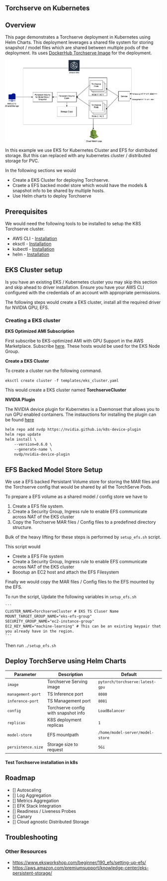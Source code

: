 
## Torchserve on Kubernetes

## Overview

This page demonstrates a Torchserve deployment in Kubernetes using Helm Charts. This deployment leverages a shared file system for storing snapshot / model files which are shared between multiple pods of the deployment. Its uses [DockerHub Torchserve Image](https://hub.docker.com/r/pytorch/torchserve) for the deployment.

![EKS Overview](overview.png)

In this example we use EKS for Kubernetes Cluster and EFS for distributed storage. But this can replaced with any kubernetes cluster / distributed storage for PVC.

In the following sections we would 
* Create a EKS Cluster for deploying Torchserve.
* Craete a EFS backed model store which would have the models & snapshot info to be shared by multiple hosts.
* Use Helm charts to deploy Torchserve

## Prerequisites

We would need the following tools to be installed to setup the K8S Torchserve cluster.

* AWS CLI - [Installation](https://docs.aws.amazon.com/cli/latest/userguide/install-cliv2-linux.html)
* eksctl - [Installation](https://docs.aws.amazon.com/eks/latest/userguide/getting-started-eksctl.html)
* kubectl - [Installation](https://kubernetes.io/docs/tasks/tools/install-kubectl/)
* helm - [Installation](https://helm.sh/docs/intro/install/)

## EKS Cluster setup

Is you have an existing EKS / Kubernetes cluster you may skip this section and skip ahead to driver installation. Ensure you have your AWS CLI configured with the credentials of an account with appropriate permissions. 

The following steps would create a EKS cluster, install all the required driver for NVIDIA GPU, EFS.


### Creating a EKS cluster

**EKS Optimized AMI Subscription**

First subscribe to EKS-optimized AMI with GPU Support in the AWS Marketplace. Subscribe [here](https://aws.amazon.com/marketplace/pp/B07GRHFXGM). These hosts would be used for the EKS Node Group. 

**Create a EKS Cluster**

To create a cluster run the following command. 

```eksctl create cluster -f templates/eks_cluster.yaml```

This would create a EKS cluster named **TorchserveCluster**

**NVIDIA Plugin**

The NVIDIA device plugin for Kubernetes is a Daemonset that allows you to run GPU enabled containers. The instauctions for installing the plugin can be found [here](https://github.com/NVIDIA/k8s-device-plugin#installing-via-helm-installfrom-the-nvidia-device-plugin-helm-repository)

```
helm repo add nvdp https://nvidia.github.io/k8s-device-plugin
helm repo update
helm install \
    --version=0.6.0 \
    --generate-name \
    nvdp/nvidia-device-plugin
```

## EFS Backed Model Store Setup

We use a EFS backed Persistant Volume store for storing the MAR files and the Torchserve config that would be shared by all the TorchServe Pods. 

To prepare a EFS volume as a shared model / config store we have to 

1. Create a EFS file system. 
2. Create a Security Group, Ingress rule to enable EFS communicate across NAT of the EKS cluster
3. Copy the Torchserve MAR files / Config files to a predefined directory structure.

Bulk of the heavy lifting for these steps is performed by ``setup_efs.sh`` script. 

This script would 

* Creete a EFS File system
* Create a Security Group, Ingress rule to enable EFS communicate across NAT of the EKS cluster
* Boootup an EC2 host and attach the EFS Filesystem

Finally we would copy the MAR files / Config files to the EFS mounted by the EFS.

To run the script, Update the following variables in `setup_efs.sh`

    ```
    CLUSTER_NAME=TorchserveCluster # EKS TS Cluser Name
    MOUNT_TARGET_GROUP_NAME="eks-efs-group"
    SECURITY_GROUP_NAME="ec2-instance-group"
    EC2_KEY_NAME="machine-learning" # This can be an existing keypair that you already have in the region.
    ```

Then run `./setup_efs.sh`


## Deploy TorchServe using Helm Charts


| Parameter | Description | Default |
|-----------|-------------|---------|
| `image` | Torchserve Serving image | `pytorch/torchserve:latest-gpu` |
| `management-port` | TS Inference port | `8080` |
| `inference-port` | TS Management port | `8081` |
| `config` | Torchserve config with snapshot info  | `LoadBalancer` |
| `replicas`| K8S deployment replicas | `1` |
| `model-store`| EFS mountpath | `/home/model-server/model-store` |
| `persistence.size`| Storage size to request | `5Gi` |


#### Test Torchserve installation in k8s

## Roadmap
* [] Autoscaling
* [] Log Aggregation
* [] Metrics Aggregation
* [] EFK Stack Integration
* [] Readiness / Liveness Probes
* [] Canary
* [] Cloud agnostic Distributed Storage

## Troubleshooting

### Other Resources

* https://www.eksworkshop.com/beginner/190_efs/setting-up-efs/ 
* https://aws.amazon.com/premiumsupport/knowledge-center/eks-persistent-storage/
